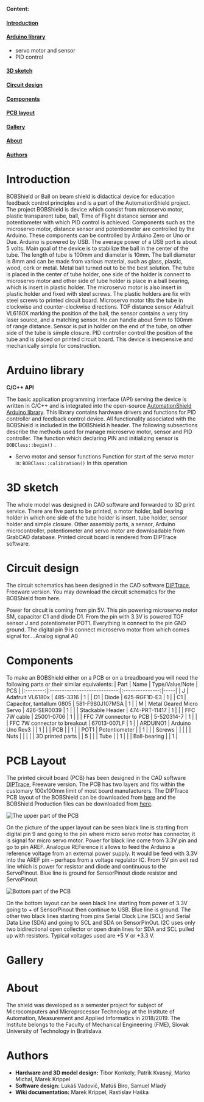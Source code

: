 **Content:**

#### [Introduction](https://github.com/gergelytakacs/AutomationShield/wiki/BOBShield#introduction-1)
#### [Arduino library](https://github.com/gergelytakacs/AutomationShield/wiki/BOBShield#arduino-library-1)
* servo motor and sensor
* PID control
#### [3D sketch](https://github.com/gergelytakacs/AutomationShield/wiki/BOBShield#3d-sketch-1)
#### [Circuit design](https://github.com/gergelytakacs/AutomationShield/wiki/BOBShield#circuit-design-1)
#### [Components](https://github.com/gergelytakacs/AutomationShield/wiki/BOBShield#components-1)
#### [PCB layout](https://github.com/gergelytakacs/AutomationShield/wiki/BOBShield#pcb-layout-1)
#### [Gallery](https://github.com/gergelytakacs/AutomationShield/wiki/BOBShield#gallery-1)
#### [About](https://github.com/gergelytakacs/AutomationShield/wiki/BOBShield#about-1) 
#### [Authors](https://github.com/gergelytakacs/AutomationShield/wiki/BOBShield#authors-1)

# Introduction

BOBShield or Ball on beam shield is didactical device for education feedback control principles and is a part of the AutomationShield project. The project BOBShield is device which consist from microservo motor, plastic transparent tube, ball, Time of Flight distance sensor and potentiometer with which PID control is achieved. Components such as the microservo motor, distance sensor and potentiometer are controlled by the Arduino. These components can be controlled by Arduino Zero or Uno or Due. Arduino is powered by USB. The average power of a USB port is about 5 volts. Main goal of the device is to stabilize the ball in the center of the tube. The length of tube is 100mm and diameter is 10mm. The ball diameter is 8mm and can be made from various material, such as glass, plastic, wood, cork or metal. Metal ball turned out to be the best solution. The tube is placed in the center of tube holder, one side of the holder is connect to microservo motor and other side of tube holder is place in a ball bearing, which is insert in plastic holder. The microservo motor is also insert in plastic holder and fixed with steel screws. The plastic holders are fix with steel screws to printed circuit board. Microservo motor tilts the tube in clockwise and counter-clockwise directions. TOF distance sensor Adafruit VL6180X marking the position of the ball, the sensor contains a very tiny laser source, and a matching sensor. He can handle about 5mm to 100mm of range distance. Sensor is put in holder on the end of  the tube, on other side of the tube is simple closure. PID controller control the position of the tube and is placed on printed circuit board.                                                                                                         This device is inexpensive and mechanically simple for construction.

# Arduino library

**C/C++ API**

The basic application programming interface (API) serving the device is written in C/C++ and is integrated into the open-source [AutomationShield Arduino library](https://github.com/gergelytakacs/AutomationShield). This library contains hardware drivers and functions for PID controller and feedback control device. All functionality associated with the BOBShield is included in the BOBShield.h header.
The following subsections describe the methods used for manage microservo motor, sensor and PID controller.
The function which declaring PIN and initializing sensor is `BOBClass::begin()` .
* Servo motor and sensor functions
Function for start of the servo motor is:
`BOBClass::calibration()`
In this operation

# 3D sketch
The whole model was designed in CAD software and forwarded to 3D print service. There are five parts to be printed, a motor holder, ball bearing holder in which one side of the tube holder is insert, tube holder, sensor holder and simple closure. Other assembly parts, a sensor, Arduino microcontroller, potentiometer and servo motor are downloadable from GrabCAD database. Printed circuit board is rendered from DIPTrace software.


# Circuit design
The circuit schematics has been designed in the CAD software [DIPTrace](https://diptrace.com/), Freeware version. You may download the circuit schematics for the BOBShield from here.

Power for circuit is coming from pin 5V. This pin powering microservo motor SM, capacitor C1 and diode D1. From the pin with 3.3V is powered TOF sensor J and potentiometer POT1. Everything is connect to the pin GND ground. The digital pin 9 is connect microservo motor from which comes signal for....Analog signal A0



# Components
To make an BOBShield either on a PCB or on a breadboard you will need the following parts or their similar equivalents:
|   Part   |             Name             | Type/Value/Note | PCS |
|:--------:|:----------------------------:|:---------------:|-----|
|     J    |       Adafruit VL6180x       |     485-3316    |  1  |
|    D1    |             Diode            |   625-RGF1D-E3  |  1  |
|    C1    |   Capacitor, tantallum 0805  | 581-F980J107MSA |  1  |
|     M    |   Metal Geared Micro Servo   |   426-SER0039   |  1  |
|          |       Stackable Header       |  474-PRT-11417  |  1  |
|          |         FFC 7W cable         |    25001-0706   |  1  |
|          |    FFC 7W connector to PCB   |    5-520314-7   |  1  |
|          | FFC 7W connector to breakout |   67013-007LF   |  1  |
| ARDUINO1 |       Arduino Uno Rev3       |                 |  1  |
|          |              PCB             |                 |  1  |
|   POT1   |         Potentiometer        |                 |  1  |
|          |            Screws            |                 |     |
|          |             Nuts             |                 |     |
|          |       3D printed parts       |                 |  5  |
|          |             Tube             |                 |  1  |
|          |         Ball-bearing         |                 |  1  |

# PCB Layout

The printed circuit board (PCB) has been designed in the CAD software [DIPTrace](https://diptrace.com/), Freeware version.  The PCB has two layers and fits within the customary 100x100mm limit of most board manufacturers. The DIPTrace PCB layout of the BOBShield can be downloaded from [here](https://github.com/gergelytakacs/AutomationShield/wiki/file/BoBShield_R1_Final.zip) and the BOBShield Production files can be downloaded from [here](https://github.com/gergelytakacs/AutomationShield/files/3126563/BoBShield_Production_R1.zip).

![The upper part of the PCB](https://github.com/gergelytakacs/AutomationShield/wiki/fig/BOBShield_Upper_part_of_the_PCB.png)

On the picture of the upper layout can be seen black line is starting from digital pin 9 and going to the pin where micro servo motor has connector, it is signal for micro servo motor. Power for black line come from 3.3V pin and go to pin AREF. Analogue REFerence it allows to feed the Arduino a reference voltage from an external power supply. It would be feed with 3.3V into the AREF pin – perhaps from a voltage regulator IC. From 5V pin exit red line which is  power for resistor and diode and continuous to the ServoPinout. Blue line is ground for SensorPinout diode resistor and ServoPinout.

![Bottom part of the PCB](https://github.com/gergelytakacs/AutomationShield/wiki/fig/BOBShield_Bottom_part_of_the_PCB.png)

On the bottom layout can be seen black line starting from power of 3.3V going to + of SensorPinout then continue to USB. Blue line is ground. The other two black lines starting from pins Serial Clock Line (SCL) and Serial Data Line (SDA) and going to SCL and SDA on SensorPinOut. I2C uses only two bidirectional open collector or open drain lines for SDA and SCL pulled up with resistors. Typical voltages used are +5 V or +3.3 V.
# Gallery



# About
The shield was developed as a semester project for subject of Microcomputers and Microprocessor Technology at the Institute of Automation, Measurement and Applied Informatics in 2018/2019. The Institute belongs to the Faculty of Mechanical Engineering (FME), Slovak University of Technology in Bratislava.

# Authors

* **Hardware and 3D model design:** Tibor Konkoly, Patrik Kvasný, Marko Michal, Marek Krippel 
* **Software design:** Lukáš Vadovič, Matúš Bíro, Samuel Mladý
* **Wiki documentation:** Marek Krippel, Rastislav Haška     





